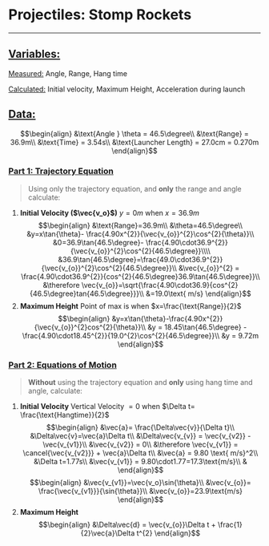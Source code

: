 # Projectiles: Stomp Rockets
---
## <u>Variables:</u>

<u>Measured:</u> Angle, Range, Hang time

<u>Calculated:</u> Initial velocity, Maximum Height, Acceleration during launch

## <u>Data:</u>
$$\begin{align}
&\text{Angle } \theta = 46.5\degree\\
&\text{Range} = 36.9m\\
&\text{Time} = 3.54s\\
&\text{Launcher Length} = 27.0cm = 0.270m
\end{align}$$
### <u>Part 1: Trajectory Equation</u>
>Using only the trajectory equation, and **only** the range and angle calculate:
1. **Initial Velocity ($\vec{v_o}$)**
$y=0m \text{ when } x=36.9m$ 
$$\begin{align}
&\text{Range}=36.9m\\
&\theta=46.5\degree\\
&y=x\tan{\theta}- \frac{4.90x^{2}}{\vec{v_{o}}^{2}\cos^{2}{\theta}}\\
&0=36.9\tan{46.5\degree}- \frac{4.90\cdot36.9^{2}}{\vec{v_{o}}^{2}\cos^{2}{46.5\degree}}\\\\
&36.9\tan{46.5\degree}=\frac{49.0\cdot36.9^{2}}{\vec{v_{o}}^{2}\cos^{2}{46.5\degree}}\\
&\vec{v_{o}}^{2} = \frac{4.90\cdot36.9^{2}}{cos^{2}{46.5\degree}36.9\tan{46.5\degree}}\\
&\therefore \vec{v_{o}}=\sqrt{\frac{4.90\cdot36.9}{cos^{2}{46.5\degree}tan{46.5\degree}}}\\
&=19.0\text{ m/s}
\end{align}$$
2. **Maximum Height**
Point of max is when $x=\frac{\text{Range}}{2}$ 
$$\begin{align}
&y=x\tan{\theta}-\frac{4.90x^{2}}{\vec{v_{o}}^{2}cos^{2}{\theta}}\\
&y = 18.45\tan{46.5\degree} - \frac{4.90\cdot18.45^{2}}{19.0^{2}\cos^{2}{46.5\degree}}\\
&y = 9.72m
\end{align}$$
### <u>Part 2: Equations of Motion</u>
> **Without** using the trajectory equation and **only** using hang time and angle, calculate:
1. **Initial Velocity**
Vertical Velocity $=0$ when $\Delta t= \frac{\text{Hangtime}}{2}$ 
$$\begin{align}
&\vec{a}= \frac{\Delta\vec{v}}{\Delta t}\\
&\Delta\vec{v}=\vec{a}\Delta t\\
&\Delta\vec{v_{v}} = \vec{v_{v2}} - \vec{v_{v1}}\\
&\vec{v_{v2}} = 0\\
&\therefore \vec{v_{v1}} = \cancel{\vec{v_{v2}}} + \vec{a}\Delta t\\
&\vec{a} = 9.80 \text{ m/s}^2\\
&\Delta t=1.77s\\
&\vec{v_{v1}} = 9.80\cdot1.77=17.3\text{m/s}\\
&
\end{align}$$
$$\begin{align}
&\vec{v_{v1}}=\vec{v_o}\sin{\theta}\\
&\vec{v_{o}}= \frac{\vec{v_{v1}}}{\sin{\theta}}\\
&\vec{v_{o}}=23.9\text{m/s}
\end{align}$$
3. **Maximum Height**
$$\begin{align}
&\Delta\vec{d} = \vec{v_{o}}\Delta t + \frac{1}{2}\vec{a}\Delta t^{2}
\end{align}$$